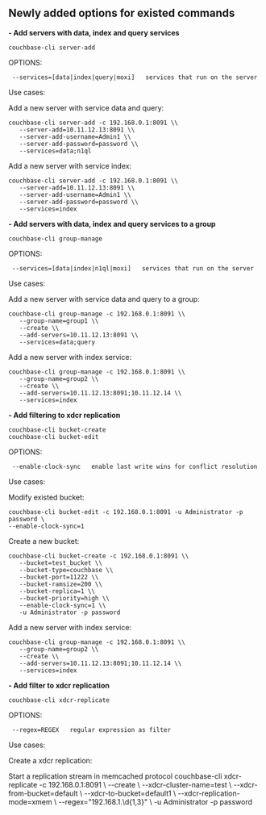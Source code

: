 
Newly added options for existed commands
----------------------------------------

 **- Add servers with data, index and query services**

    couchbase-cli server-add

OPTIONS:

     --services=[data|index|query|moxi]   services that run on the server

Use cases:

  Add a new server with service data and query:

    couchbase-cli server-add -c 192.168.0.1:8091 \\
       --server-add=10.11.12.13:8091 \\
       --server-add-username=Admin1 \\
       --server-add-password=password \\
       --services=data;n1ql

  
  Add a new server with service index:

    couchbase-cli server-add -c 192.168.0.1:8091 \\
       --server-add=10.11.12.13:8091 \\
       --server-add-username=Admin1 \\
       --server-add-password=password \\
       --services=index

 **- Add servers with data, index and query services to a group**

    couchbase-cli group-manage

OPTIONS:

     --services=[data|index|n1ql|moxi]   services that run on the server

Use cases:

  Add a new server with service data and query to a group:

    couchbase-cli group-manage -c 192.168.0.1:8091 \\
       --group-name=group1 \\
       --create \\
       --add-servers=10.11.12.13:8091 \\
       --services=data;query

  Add a new server with index service:

    couchbase-cli group-manage -c 192.168.0.1:8091 \\
       --group-name=group2 \\
       --create \\
       --add-servers=10.11.12.13:8091;10.11.12.14 \\
       --services=index

 **- Add filtering to xdcr replication**

    couchbase-cli bucket-create
    couchbase-cli bucket-edit

OPTIONS:

     --enable-clock-sync   enable last write wins for conflict resolution

Use cases:

  Modify existed bucket:

    couchbase-cli bucket-edit -c 192.168.0.1:8091 -u Administrator -p password \
    --enable-clock-sync=1


  Create a new bucket:

    couchbase-cli bucket-create -c 192.168.0.1:8091 \\
       --bucket=test_bucket \\
       --bucket-type=couchbase \\
       --bucket-port=11222 \\
       --bucket-ramsize=200 \\
       --bucket-replica=1 \\
       --bucket-priority=high \\
       --enable-clock-sync=1 \\
       -u Administrator -p password

  Add a new server with index service:

    couchbase-cli group-manage -c 192.168.0.1:8091 \\
       --group-name=group2 \\
       --create \\
       --add-servers=10.11.12.13:8091;10.11.12.14 \\
       --services=index

 **- Add filter to xdcr replication**

    couchbase-cli xdcr-replicate

OPTIONS:

     --regex=REGEX   regular expression as filter

Use cases:

  Create a xdcr replication:

  Start a replication stream in memcached protocol
    couchbase-cli xdcr-replicate -c 192.168.0.1:8091 \\
        --create \\
        --xdcr-cluster-name=test \\
        --xdcr-from-bucket=default \\
        --xdcr-to-bucket=default1 \\
        --xdcr-replication-mode=xmem \\
        --regex="192\.168\.1\.\d{1,3}" \\
        -u Administrator -p password
